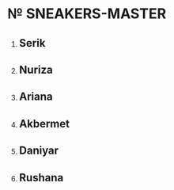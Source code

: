 # № SNEAKERS-MASTER

1. ## Serik
2. ## Nuriza
3. ## Ariana
4. ## Akbermet
5. ## Daniyar
6. ## Rushana
